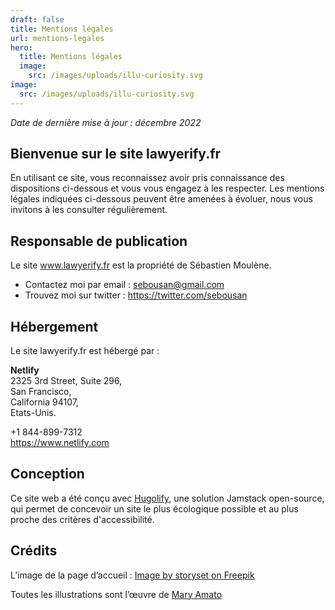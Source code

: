 ```yaml
---
draft: false
title: Mentions légales
url: mentions-legales
hero:
  title: Mentions légales
  image:
    src: /images/uploads/illu-curiosity.svg
image:
  src: /images/uploads/illu-curiosity.svg
---
```

*Date de dernière mise à jour : décembre 2022*

## Bienvenue sur le site lawyerify.fr

En utilisant ce site, vous reconnaissez avoir pris connaissance des dispositions ci-dessous et vous vous engagez à les respecter. Les mentions légales indiquées ci-dessous peuvent être amenées à évoluer, nous vous invitons à les consulter régulièrement.

## Responsable de publication

Le site www.lawyerify.fr est la propriété de Sébastien Moulène.

* Contactez moi par email : sebousan@gmail.com
* Trouvez moi sur twitter : https://twitter.com/sebousan

## Hébergement

Le site lawyerify.fr est hébergé par :

**Netlify** \
2325 3rd Street, Suite 296, \
San Francisco, \
California 94107, \
Etats-Unis.

+1 844-899-7312\
https://www.netlify.com

## Conception

Ce site web a été conçu avec [Hugolify](https://www.hugolify.com), une solution Jamstack open-source, qui permet de concevoir un site le plus écologique possible et au plus proche des critères d'accessibilité.

## Crédits

L’image de la page d’accueil : [Image by storyset on Freepik](https://www.freepik.com/profile/license/pdf/8497417?lang=en)

Toutes les illustrations sont l’œuvre de [Mary Amato](https://twitter.com/maryamato88)